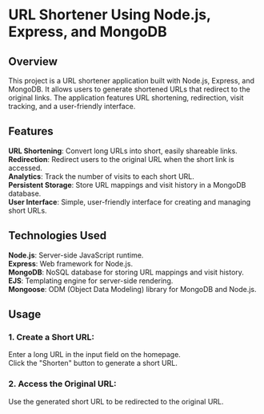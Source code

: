 # URL Shortener Using Node.js, Express, and MongoDB

## Overview
This project is a URL shortener application built with Node.js, Express, and MongoDB. It allows users to generate shortened URLs that redirect to the original links. 
The application features URL shortening, redirection, visit tracking, and a user-friendly interface.

## Features
**URL Shortening**: Convert long URLs into short, easily shareable links.<br>
**Redirection**: Redirect users to the original URL when the short link is accessed.<br>
**Analytics**: Track the number of visits to each short URL.<br>
**Persistent Storage**: Store URL mappings and visit history in a MongoDB database.<br>
**User Interface**: Simple, user-friendly interface for creating and managing short URLs.<br>

## Technologies Used
**Node.js**: Server-side JavaScript runtime.<br>
**Express**: Web framework for Node.js.<br>
**MongoDB**: NoSQL database for storing URL mappings and visit history.<br>
**EJS**: Templating engine for server-side rendering.<br>
**Mongoose**: ODM (Object Data Modeling) library for MongoDB and Node.js.<br>


## Usage

### 1. Create a Short URL:
Enter a long URL in the input field on the homepage. <br>
Click the "Shorten" button to generate a short URL.

### 2. Access the Original URL:
Use the generated short URL to be redirected to the original URL.


